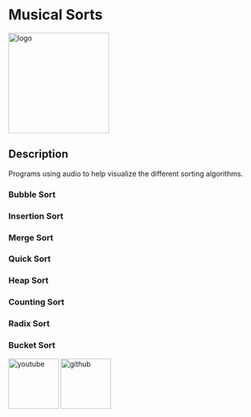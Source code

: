 # Musical Sorts

<img src="./../../graphics/lg.png" alt="logo" width="200" display="inline-block"/>


## Description
Programs using audio to help visualize the different sorting algorithms.

### Bubble Sort

### Insertion Sort

### Merge Sort

### Quick Sort

### Heap Sort

### Counting Sort

### Radix Sort

### Bucket Sort

<img src="./../../graphics/yt.png" alt="youtube" width="100">
<img src="./../../graphics/gh.png" alt="github" width="100">

